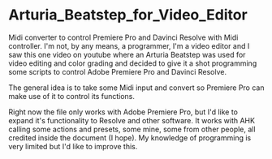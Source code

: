 # Arturia_Beatstep_for_Video_Editor
Midi converter to control Premiere Pro and Davinci Resolve with Midi controller.
I'm not, by any means, a programmer, I'm a video editor and I saw this one video on youtube where an Arturia Beatstep was used
for video editing and color grading and decided to give it a shot programming some scripts to control Adobe Premiere Pro and
Davinci Resolve.

The general idea is to take some Midi input and convert so Premiere Pro can make use of it to control its functions.

Right now the file only works with Adobe Premiere Pro, but I'd like to expand it's functionality to Resolve and other software.
It works with AHK calling some actions and presets, some mine, some from other people, all credited inside the document (I hope).
My knowledge of programming is very limited but I'd like to improve this.
